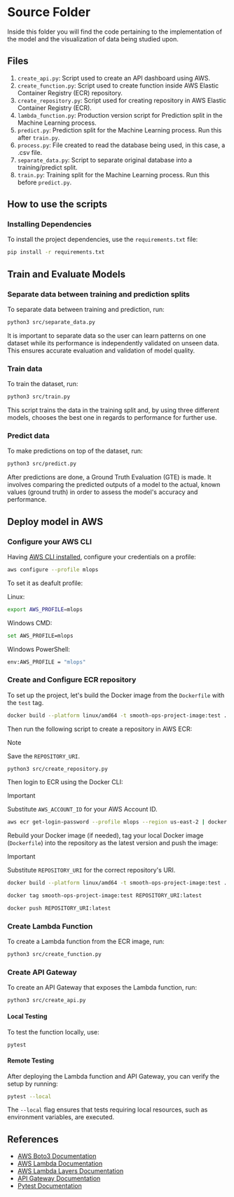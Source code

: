 # Source Folder

Inside this folder you will find the code pertaining to the implementation of the model and the visualization of data being studied upon.

## Files

1. `create_api.py`: Script used to create an API dashboard using AWS.
2. `create_function.py`: Script used to create function inside AWS Elastic Container Registry (ECR) repository.
3. `create_repository.py`: Script used for creating repository in AWS Elastic Container Registry (ECR).
4. `lambda_function.py`: Production version script for Prediction split in the Machine Learning process.
5. `predict.py`: Prediction split for the Machine Learning process. Run this after `train.py`.
6. `process.py`: File created to read the database being used, in this case, a .csv file.
7. `separate_data.py`: Script to separate original database into a training/predict split.
8. `train.py`: Training split for the Machine Learning process. Run this before `predict.py`.

## How to use the scripts

### Installing Dependencies

To install the project dependencies, use the `requirements.txt` file:

```sh
pip install -r requirements.txt
```

## Train and Evaluate Models

### Separate data between training and prediction splits

To separate data between training and prediction, run:

```bash
python3 src/separate_data.py
```

It is important to separate data so the user can learn patterns on one dataset while its performance is independently validated on unseen data. This ensures accurate evaluation and validation of model quality.

### Train data

To train the dataset, run:

```bash
python3 src/train.py
```

This script trains the data in the training split and, by using three different models, chooses the best one in regards to performance for further use.

### Predict data

To make predictions on top of the dataset, run:

```bash
python3 src/predict.py
```

After predictions are done, a Ground Truth Evaluation (GTE) is made. It involves comparing the predicted outputs of a model to the actual, known values (ground truth) in order to assess the model's accuracy and performance.

## Deploy model in AWS

### Configure your AWS CLI

Having [AWS CLI installed](https://docs.aws.amazon.com/cli/latest/userguide/getting-started-install.html), configure your credentials on a profile:

```bash
aws configure --profile mlops
```

To set it as deafult profile:

Linux:

```bash
export AWS_PROFILE=mlops
```

Windows CMD:

```bash
set AWS_PROFILE=mlops
```

Windows PowerShell:

```bash
env:AWS_PROFILE = "mlops"
```

### Create and Configure ECR repository

To set up the project, let's build the Docker image from the `Dockerfile` with the `test` tag.

```bash
docker build --platform linux/amd64 -t smooth-ops-project-image:test .
```

Then run the following script to create a repository in AWS ECR:

> [!NOTE]  
> Save the `REPOSITORY_URI`.

```bash
python3 src/create_repository.py
```

Then login to ECR using the Docker CLI:

> [!IMPORTANT]  
> Substitute `AWS_ACCOUNT_ID` for your AWS Account ID.

```bash
aws ecr get-login-password --profile mlops --region us-east-2 | docker login --username AWS --password-stdin AWS_ACCOUNT_ID.dkr.ecr.us-east-2.amazonaws.com
```

Rebuild your Docker image (if needed), tag your local Docker image (`Dockerfile`) into the repository as the latest version and push the image:

> [!IMPORTANT]  
> Substitute `REPOSITORY_URI` for the correct repository's URI.

```bash
docker build --platform linux/amd64 -t smooth-ops-project-image:test .

docker tag smooth-ops-project-image:test REPOSITORY_URI:latest

docker push REPOSITORY_URI:latest
```

### Create Lambda Function

To create a Lambda function from the ECR image, run:

```bash
python3 src/create_function.py
```

### Create API Gateway

To create an API Gateway that exposes the Lambda function, run:

```bash
python3 src/create_api.py
```

#### Local Testing

To test the function locally, use:

```bash
pytest
```

#### Remote Testing

After deploying the Lambda function and API Gateway, you can verify the setup by running:

```bash
pytest --local
```

The `--local` flag ensures that tests requiring local resources, such as environment variables, are executed.

## References

- [AWS Boto3 Documentation](https://boto3.amazonaws.com/v1/documentation/api/latest/index.html)
- [AWS Lambda Documentation](https://docs.aws.amazon.com/lambda/)
- [AWS Lambda Layers Documentation](https://docs.aws.amazon.com/lambda/latest/dg/chapter-layers.html)
- [API Gateway Documentation](https://docs.aws.amazon.com/apigateway/)
- [Pytest Documentation](https://docs.pytest.org/en/stable/)
